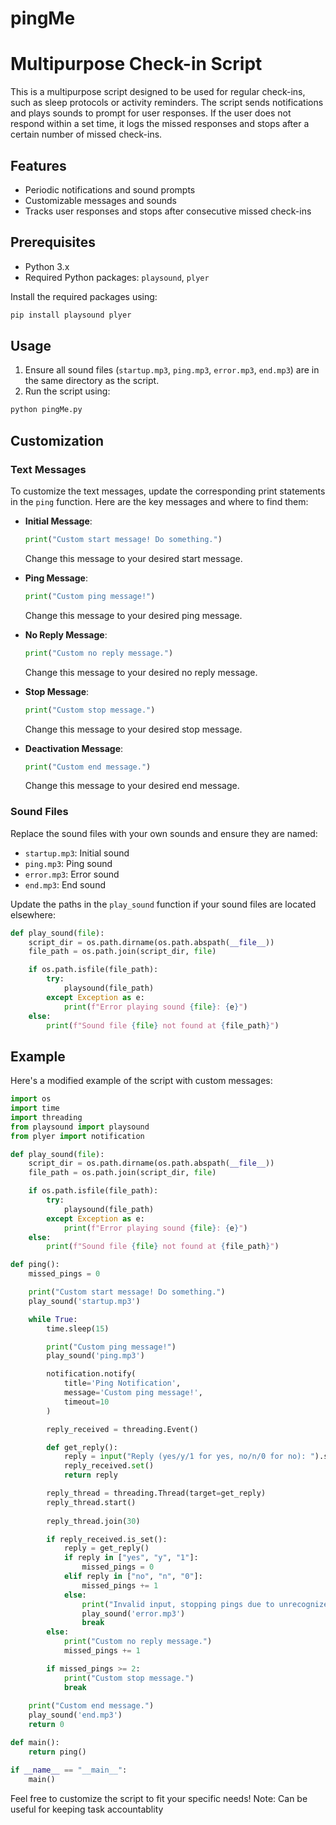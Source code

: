 # pingMe 

# Multipurpose Check-in Script

This is a multipurpose script designed to be used for regular check-ins, such as sleep protocols or activity reminders. The script sends notifications and plays sounds to prompt for user responses. If the user does not respond within a set time, it logs the missed responses and stops after a certain number of missed check-ins.

## Features
- Periodic notifications and sound prompts
- Customizable messages and sounds
- Tracks user responses and stops after consecutive missed check-ins

## Prerequisites
- Python 3.x
- Required Python packages: `playsound`, `plyer`

Install the required packages using:
```sh
pip install playsound plyer
```

## Usage
1. Ensure all sound files (`startup.mp3`, `ping.mp3`, `error.mp3`, `end.mp3`) are in the same directory as the script.
2. Run the script using:
```sh
python pingMe.py
```

## Customization
### Text Messages
To customize the text messages, update the corresponding print statements in the `ping` function. Here are the key messages and where to find them:

- **Initial Message**: 
  ```python
  print("Custom start message! Do something.")
  ```
  Change this message to your desired start message.

- **Ping Message**:
  ```python
  print("Custom ping message!")
  ```
  Change this message to your desired ping message.

- **No Reply Message**:
  ```python
  print("Custom no reply message.")
  ```
  Change this message to your desired no reply message.

- **Stop Message**:
  ```python
  print("Custom stop message.")
  ```
  Change this message to your desired stop message.

- **Deactivation Message**:
  ```python
  print("Custom end message.")
  ```
  Change this message to your desired end message.

### Sound Files
Replace the sound files with your own sounds and ensure they are named:
- `startup.mp3`: Initial sound
- `ping.mp3`: Ping sound
- `error.mp3`: Error sound
- `end.mp3`: End sound

Update the paths in the `play_sound` function if your sound files are located elsewhere:
```python
def play_sound(file):
    script_dir = os.path.dirname(os.path.abspath(__file__))
    file_path = os.path.join(script_dir, file)

    if os.path.isfile(file_path):
        try:
            playsound(file_path)
        except Exception as e:
            print(f"Error playing sound {file}: {e}")
    else:
        print(f"Sound file {file} not found at {file_path}")
```

## Example
Here's a modified example of the script with custom messages:
```python
import os
import time
import threading
from playsound import playsound
from plyer import notification

def play_sound(file):
    script_dir = os.path.dirname(os.path.abspath(__file__))
    file_path = os.path.join(script_dir, file)

    if os.path.isfile(file_path):
        try:
            playsound(file_path)
        except Exception as e:
            print(f"Error playing sound {file}: {e}")
    else:
        print(f"Sound file {file} not found at {file_path}")

def ping():
    missed_pings = 0

    print("Custom start message! Do something.")
    play_sound('startup.mp3')

    while True:
        time.sleep(15)

        print("Custom ping message!")
        play_sound('ping.mp3')

        notification.notify(
            title='Ping Notification',
            message='Custom ping message!',
            timeout=10
        )

        reply_received = threading.Event()

        def get_reply():
            reply = input("Reply (yes/y/1 for yes, no/n/0 for no): ").strip().lower()
            reply_received.set()
            return reply

        reply_thread = threading.Thread(target=get_reply)
        reply_thread.start()
        
        reply_thread.join(30)

        if reply_received.is_set():
            reply = get_reply()
            if reply in ["yes", "y", "1"]:
                missed_pings = 0
            elif reply in ["no", "n", "0"]:
                missed_pings += 1
            else:
                print("Invalid input, stopping pings due to unrecognized response")
                play_sound('error.mp3')
                break
        else:
            print("Custom no reply message.")
            missed_pings += 1

        if missed_pings >= 2:
            print("Custom stop message.")
            break
    
    print("Custom end message.")
    play_sound('end.mp3')
    return 0

def main():
    return ping()

if __name__ == "__main__":
    main()
```

Feel free to customize the script to fit your specific needs!
Note: Can be useful for keeping task accountablity

